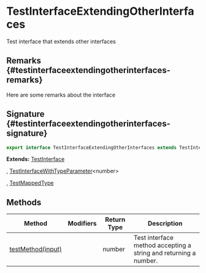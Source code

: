
# TestInterfaceExtendingOtherInterfaces

Test interface that extends other interfaces

## Remarks {#testinterfaceextendingotherinterfaces-remarks}

Here are some remarks about the interface

## Signature {#testinterfaceextendingotherinterfaces-signature}

```typescript
export interface TestInterfaceExtendingOtherInterfaces extends TestInterface, TestInterfaceWithTypeParameter<number>, TestMappedType 
```
<b>Extends:</b> [TestInterface](docs/simple-suite-test/testinterface-interface)

, [TestInterfaceWithTypeParameter](docs/simple-suite-test/testinterfacewithtypeparameter-interface)<!-- -->&lt;number&gt;

, [TestMappedType](docs/simple-suite-test/testmappedtype-typealias)


## Methods

|  Method | Modifiers | Return Type | Description |
|  --- | --- | --- | --- |
|  [testMethod(input)](docs/simple-suite-test/testinterfaceextendingotherinterfaces-testmethod-methodsignature) |  | number | Test interface method accepting a string and returning a number. |

